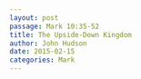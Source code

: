 ```yaml
---
layout: post
passage: Mark 10:35-52
title: The Upside-Down Kingdom
author: John Hudson
date: 2015-02-15
categories: Mark
---
```

